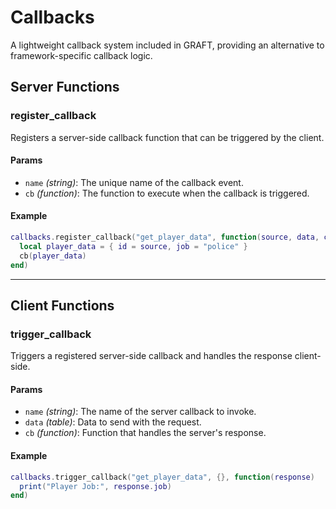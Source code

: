 # Callbacks

A lightweight callback system included in GRAFT, providing an alternative to framework-specific callback logic.

## Server Functions

### register_callback

Registers a server-side callback function that can be triggered by the client.

#### Params

* `name` *(string)*: The unique name of the callback event.
* `cb` *(function)*: The function to execute when the callback is triggered.

#### Example

```lua
callbacks.register_callback("get_player_data", function(source, data, cb)
  local player_data = { id = source, job = "police" }
  cb(player_data)
end)
```

---

## Client Functions

### trigger_callback

Triggers a registered server-side callback and handles the response client-side.

#### Params

* `name` *(string)*: The name of the server callback to invoke.
* `data` *(table)*: Data to send with the request.
* `cb` *(function)*: Function that handles the server's response.

#### Example

```lua
callbacks.trigger_callback("get_player_data", {}, function(response)
  print("Player Job:", response.job)
end)
```